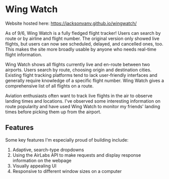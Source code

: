 # Wing Watch
Website hosted here: https://jacksonvanv.github.io/wingwatch/

As of 9/6, Wing Watch is a fully fledged flight tracker! Users can search by route or by airline and flight number. The original version only showed live flights, but users can now see scheduled, delayed, and cancelled ones, too. This makes the site more broadly usable by anyone who needs real-time flight information.

Wing Watch shows all flights currently live and en-route between two airports. Users search by route, choosing origin and destination cities. Existing flight tracking platforms tend to lack user-friendly interfaces and generally require knowledge of a specific flight number. Wing Watch gives a comprehensive list of all flights on a route.

Aviation enthusiasts often want to track live flights in the air to observe landing times and locations. I've observed some interesting information on route popularity and have used Wing Watch to monitor my friends' landing times before picking them up from the airport.

## Features

Some key features I'm especially proud of building include:
1. Adaptive, search-type dropdowns
2. Using the AirLabs API to make requests and display response information on the webpage
3. Visually appealing UI
4. Responsive to different window sizes on a computer
